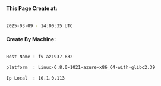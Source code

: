 
   
#### This Page Create at:

```bash

2025-03-09 - 14:00:35 UTC

```

#### Create By Machine:

```bash

Host Name : fv-az1937-632

platform  : Linux-6.8.0-1021-azure-x86_64-with-glibc2.39

Ip Local  : 10.1.0.113

```

